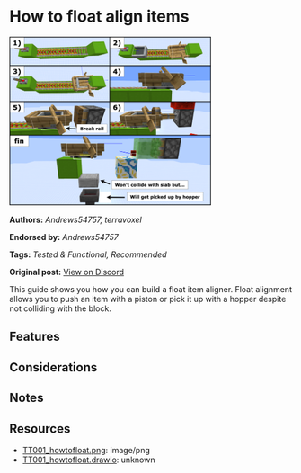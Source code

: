 # How to float align items
<img alt="howtofloat.png" src="images/howtofloat.png?raw=1" height="300px">

**Authors:** *Andrews54757, terravoxel*

**Endorsed by:** *Andrews54757*

**Tags:** *Tested & Functional, Recommended*

**Original post:** [View on Discord](https://discord.com/channels/1375556143186837695/1388665299418480761)

This guide shows you how you can build a float item aligner. Float alignment allows you to push an item with a piston or pick it up with a hopper despite not colliding with the block.
## Features

## Considerations

## Notes

## Resources
- [TT001_howtofloat.png](attachments/TT001_howtofloat.png): image/png
- [TT001_howtofloat.drawio](attachments/TT001_howtofloat.drawio): unknown
